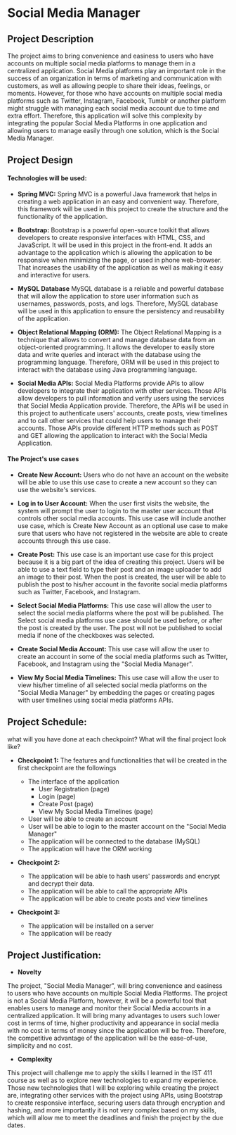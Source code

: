 # Social Media Manager

## Project Description

The project aims to bring convenience and easiness to users who have accounts on multiple social media platforms to manage them in a centralized application. Social Media platforms play an important role in the success of an organization in terms of marketing and communication with customers, as well as allowing people to share their ideas, feelings, or moments. However, for those who have accounts on multiple social media platforms such as Twitter, Instagram, Facebook, Tumblr or another platform might struggle with managing each social media account due to time and extra effort. Therefore, this application will solve this complexity by integrating the popular Social Media Platforms in one application and allowing users to manage easily through one solution, which is the Social Media Manager.

## Project Design


#### Technologies will be used:

- **Spring MVC:**
Spring MVC is a powerful Java framework that helps in creating a web application in an easy and convenient way. Therefore, this framework will be used in this project to create the structure and the functionality of the application. 

- **Bootstrap:**
Bootstrap is a powerful open-source toolkit that allows developers to create responsive interfaces with HTML, CSS, and JavaScript. It will be used in this project in the front-end. It adds an advantage to the application which is allowing the application to be responsive when minimizing the page, or used in phone web-browser. That increases the usability of the application as well as making it easy and interactive for users.

- **MySQL Database**
MySQL database is a reliable and powerful database that will allow the application to store user information such as usernames, passwords, posts, and logs. Therefore, MySQL database will be used in this application to ensure the persistency and reusability of the application.

- **Object Relational Mapping (ORM):**
The Object Relational Mapping is a technique that allows to convert and manage database data from an object-oriented programming. It allows the developer to easily store data and write queries and interact with the database using the programming language. Therefore, ORM will be used in this project to interact with the database using Java programming language.

- **Social Media APIs:**
Social Media Platforms provide APIs to allow developers to integrate their application with other services. Those APIs allow developers to pull information and verify users using the services that Social Media Application provide. Therefore, the APIs will be used in this project to authenticate users' accounts, create posts, view timelines and to call other services that could help users to manage their accounts. Those APIs provide different HTTP methods such as POST and GET allowing the application to interact with the Social Media Application.


#### The Project's use cases

- **Create New Account:** 
Users who do not have an account on the website will be able to use this use case to create a new account so they can use the website's services.

- **Log in to User Account:**
When the user first visits the website, the system will prompt the user to login to the master user account that controls other social media accounts. This use case will include another use case, which is Create New Account as an optional use case to make sure that users who have not registered in the website are able to create accounts through this use case.

- **Create Post:**
This use case is an important use case for this project because it is a big part of the idea of creating this project. Users will be able to use a text field to type their post and an image uploader to add an image to their post. When the post is created, the user will be able to publish the post to his/her account in the favorite social media platforms such as Twitter, Facebook, and Instagram.

- **Select Social Media Platforms:**
This use case will allow the user to select the social media platforms where the post will be published. The Select social media platforms use case should be used before, or after the post is created by the user. The post will not be published to social media if none of the checkboxes was selected.

- **Create Social Media Account:**
This use case will allow the user to create an account in some of the social media platforms such as Twitter, Facebook, and Instagram using the "Social Media Manager".

- **View My Social Media Timelines:**
This use case will allow the user to view his/her timeline of all selected social media platforms on the "Social Media Manager" by embedding the pages or creating pages with user timelines using social media platforms APIs.

## Project Schedule:

what will you have done at each checkpoint? What will the final project look like?

- **Checkpoint 1:**
The features and functionalities that will be created in the first checkpoint are the followings

     * The interface of the application
        * User Registration (page)
        * Login (page)
        * Create Post (page)
        * View My Social Media Timelines (page)
     * User will be able to create an account   
     * User will be able to login to the master account on the "Social Media Manager"
     * The application will be connected to the database (MySQL)
     * The application will have the ORM working
     
- **Checkpoint 2:**
     * The application will be able to hash users' passwords and encrypt and decrypt their data.
     * The application will be able to call the appropriate APIs
     * The application will be able to create posts and view timelines
     
     
- **Checkpoint 3:**
     * The application will be installed on a server
     * The application will be ready

## Project Justification:

- **Novelty** 

The project, "Social Media Manager", will bring convenience and easiness to users who have accounts on multiple Social Media Platforms. The project is not a Social Media Platform, however, it will be a powerful tool that enables users to manage and monitor their Social Media accounts in a centralized application. It will bring many advantages to users such lower cost in terms of time, higher productivity and appearance in social media with no cost in terms of money since the application will be free. Therefore, the competitive advantage of the application will be the ease-of-use, simplicity and no cost.

- **Complexity**

This project will challenge me to apply the skills I learned in the IST 411 course as well as to explore new technologies to expand my experience. Those new technologies that I will be exploring while creating the project are, integrating other services with the project using APIs, using Bootstrap to create responsive interface, securing users data through encryption and hashing, and more importantly it is not very complex based on my skills, which will allow me to meet the deadlines and finish the project by the due dates.
